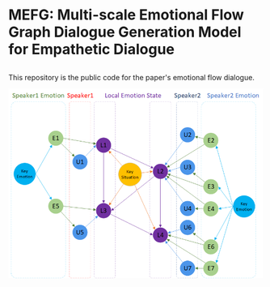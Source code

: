 # MEFG: Multi-scale Emotional Flow Graph Dialogue Generation Model for Empathetic Dialogue

## 
This repository is the public code for the paper's emotional flow dialogue.

![img.png](img.png)